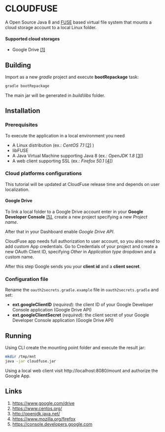 # CLOUDFUSE

A Open Source Java 8 and [FUSE](https://github.com/libfuse/libfuse) based virtual file system that mounts a cloud 
storage account to a local Linux folder.

#### Supported cloud storages
* Google Drive [[1]](#link-gdrive)

## Building
Import as a new *gradle* project and execute **bootRepackage** task:
```bash
gradle bootRepackage
```
The main jar will be generated in *build\libs* folder.

## Installation
### Prerequisites
To execute the application in a local environment you need
* A Linux distribution (ex.: *CentOS 7.1* [[2]](#link-centos) )
* libFUSE
* A Java Virtual Machine supporting Java 8 (ex.: *OpenJDK 1.8* [[3]](#link-openjdk))
* A web client supporting SSL (ex.: *Firefox 50.1* [[4]](#link-firefox))

### Cloud platforms configurations
This tutorial will be updated at CloudFuse release time and depends on user localization.

#### Google Drive
To link a local folder to a Google Drive account enter in your **Google Developer Console** 
[[5]](#link-google-developer-console), create a new project specifying a new *Project name*.

After that in your Dashboard enable *Google Drive API*.

CloudFuse app needs full authorization to user account, so you also need to add custom App credentials. Go to 
Credentials of your project and create a new OAuth Client ID, specifying *Other* in *Application type* dropdown and a
custom name. 

After this step Google sends you your **client id** and a **client secret**.

### Configuration file
Rename the `oauth2secrets.gradle.example` file in `oauth2secrets.gradle` and set:
*   **ext.googleClientID** (*required*): the client ID of your Google Developer Console application (Google Drive API)
*   **ext.googleClientSecret** (*required*): the client secret of your Google Developer Console application 
    (Google Drive API)

## Running
Using CLI create the mounting point folder and execute the result jar:
```bash
mkdir /tmp/mnt
java -jar cloudfuse.jar
```
Using a local web client visit http://localhost:8080/mount and authorize the Google App.

## Links
1. <a name="link-gdrive"></a>https://www.google.com/drive
2. <a name="link-centos"></a>https://www.centos.org/
3. <a name="link-openjdk"></a>http://openjdk.java.net/
4. <a name="link-firefox"></a>https://www.mozilla.org/firefox
5. <a name="link-google-developer-console"></a>https://console.developers.google.com